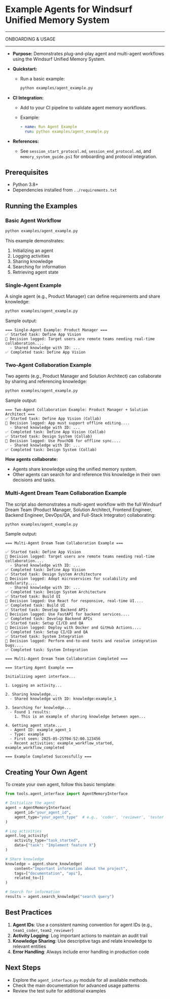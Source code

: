 # Example Agents for Windsurf Unified Memory System

---
ONBOARDING & USAGE

---

- **Purpose:** Demonstrates plug-and-play agent and multi-agent workflows using the Windsurf Unified Memory System.

- **Quickstart:**
  - Run a basic example:

    ```bash
    python examples/agent_example.py
    ```

- **CI Integration:**
  - Add to your CI pipeline to validate agent memory workflows.
  - Example:

    ```yaml
    - name: Run Agent Example
      run: python examples/agent_example.py
    ```

- **References:**
  - See `session_start_protocol.md`, `session_end_protocol.md`, and `memory_system_guide.ps1` for onboarding and protocol integration.

## Prerequisites

- Python 3.8+
- Dependencies installed from `../requirements.txt`

## Running the Examples

### Basic Agent Workflow

```bash
python examples/agent_example.py
```

This example demonstrates:

1. Initializing an agent
2. Logging activities
3. Sharing knowledge
4. Searching for information
5. Retrieving agent state

### Single-Agent Example

A single agent (e.g., Product Manager) can define requirements and share knowledge:

```bash
python examples/agent_example.py
```

Sample output:

```text
=== Single-Agent Example: Product Manager ===
✅ Started task: Define App Vision
📝 Decision logged: Target users are remote teams needing real-time collaboration....
  - Shared knowledge with ID: ...
✅ Completed task: Define App Vision
```

### Two-Agent Collaboration Example

Two agents (e.g., Product Manager and Solution Architect) can collaborate by sharing and referencing knowledge:

```bash
python examples/agent_example.py
```

Sample output:

```text
=== Two-Agent Collaboration Example: Product Manager + Solution Architect ===
✅ Started task: Define App Vision (Collab)
📝 Decision logged: App must support offline editing....
  - Shared knowledge with ID: ...
✅ Completed task: Define App Vision (Collab)
✅ Started task: Design System (Collab)
📝 Decision logged: Use PouchDB for offline sync....
  - Shared knowledge with ID: ...
✅ Completed task: Design System (Collab)
```

**How agents collaborate:**

- Agents share knowledge using the unified memory system.
- Other agents can search for and reference this knowledge in their own decisions and tasks.

### Multi-Agent Dream Team Collaboration Example

The script also demonstrates a multi-agent workflow with the full Windsurf Dream Team (Product Manager, Solution Architect, Frontend Engineer, Backend Engineer, DevOps/QA, and Full-Stack Integrator) collaborating:

```bash
python examples/agent_example.py
```

Sample output:

```text
=== Multi-Agent Dream Team Collaboration Example ===

✅ Started task: Define App Vision
📝 Decision logged: Target users are remote teams needing real-time collaboration....
  - Shared knowledge with ID: ...
✅ Completed task: Define App Vision
✅ Started task: Design System Architecture
📝 Decision logged: Adopt microservices for scalability and modularity....
  - Shared knowledge with ID: ...
✅ Completed task: Design System Architecture
✅ Started task: Build UI
📝 Decision logged: Use React for responsive, real-time UI....
✅ Completed task: Build UI
✅ Started task: Develop Backend APIs
📝 Decision logged: Use FastAPI for backend services....
✅ Completed task: Develop Backend APIs
✅ Started task: Setup CI/CD and QA
📝 Decision logged: Deploy with Docker and GitHub Actions....
✅ Completed task: Setup CI/CD and QA
✅ Started task: System Integration
📝 Decision logged: Perform end-to-end tests and resolve integration bugs....
✅ Completed task: System Integration

=== Multi-Agent Dream Team Collaboration Completed ===
```

```text
=== Starting Agent Example ===

Initializing agent interface...

1. Logging an activity...

2. Sharing knowledge...
  - Shared knowledge with ID: knowledge:example_1

3. Searching for knowledge...
  - Found 1 results:
    1. This is an example of sharing knowledge between agen...

4. Getting agent state...
  - Agent ID: example_agent_1
  - Type: example
  - First seen: 2025-05-25T04:52:00.123456
  - Recent activities: example_workflow_started, example_workflow_completed

=== Example Completed Successfully ===
```

## Creating Your Own Agent

To create your own agent, follow this basic template:

```python
from tools.agent_interface import AgentMemoryInterface

# Initialize the agent
agent = AgentMemoryInterface(
    agent_id="your_agent_id",
    agent_type="your_agent_type"  # e.g., 'coder', 'reviewer', 'tester'
)

# Log activities
agent.log_activity(
    activity_type="task_started",
    data={"task": "Implement feature X"}
)

# Share knowledge
knowledge = agent.share_knowledge(
    content="Important information about the project",
    tags=["documentation", "api"],
    related_to=[]
)

# Search for information
results = agent.search_knowledge("search query")
```

## Best Practices

1. **Agent IDs**: Use a consistent naming convention for agent IDs (e.g., `team1_coder`, `team2_reviewer`)
2. **Activity Logging**: Log important actions to maintain an audit trail
3. **Knowledge Sharing**: Use descriptive tags and relate knowledge to relevant entities
4. **Error Handling**: Always include error handling in production code

## Next Steps

- Explore the `agent_interface.py` module for all available methods
- Check the main documentation for advanced usage patterns
- Review the test suite for additional examples
